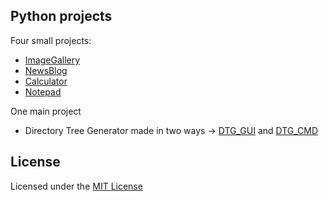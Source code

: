 ## **Python projects**
Four small projects:
* [ImageGallery](ImageGallery)
* [NewsBlog](NewsBlog)
* [Calculator](Calculator)
* [Notepad](Notepad)

One main project
* Directory Tree Generator made in two ways -> [DTG_GUI](MainProject/DTG_GUI) and [DTG_CMD](MainProject/DTG_CMD)

## **License**
Licensed under the [MIT License](LICENSE)
